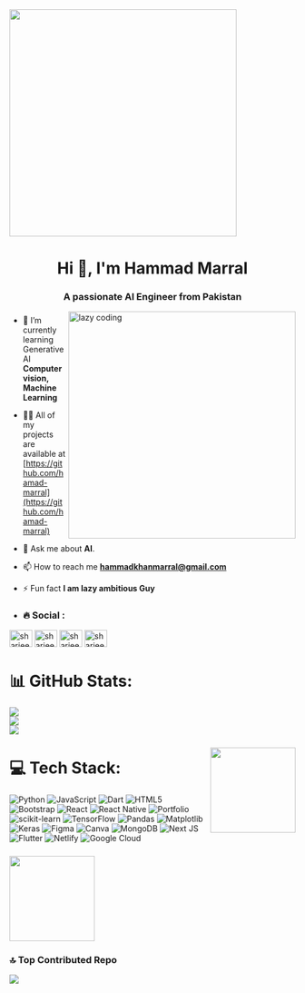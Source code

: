 <img align="center" height="400" src="https://i.giphy.com/DrWqBdfN09eK1cBSJa.webp"  />
<h1 align="center">Hi 👋, I'm Hammad Marral</h1>
<h3 align="center">A passionate AI Engineer from Pakistan</h3>
<img align = "right" alt = "lazy coding " width = "400" src ="https://media.giphy.com/media/v1.Y2lkPTc5MGI3NjExbXJ5dXc5aGp1NWF3aGxiYnJwMHdpajIzOGxvb3A0dHVndXJpbmY5cCZlcD12MV9pbnRlcm5hbF9naWZfYnlfaWQmY3Q9Zw/DrWqBdfN09eK1cBSJa/giphy-downsized-large.gif" >

###
- 🌱 I’m currently learning Generative AI **Computer vision, Machine Learning**

- 👨‍💻 All of my projects are available at [https://github.com/hamad-marral](https://github.com/hamad-marral)

- 💬 Ask me about **AI**.

- 📫 How to reach me **hammadkhanmarral@gmail.com**

- ⚡ Fun fact **I am lazy ambitious Guy**
  
- <div align="left">
  <h3 align="left">🔥  Social :</h3>
 <p align="left">
<a href="https://twitter.com/hamad_marral" target="blank"><img align="center" src="https://raw.githubusercontent.com/rahuldkjain/github-profile-readme-generator/master/src/images/icons/Social/twitter.svg" alt="sharjeeljaved95" height="30" width="40" /></a>
<a href="https://www.linkedin.com/in/hamad-marral" target="blank"><img align="center" src="https://raw.githubusercontent.com/rahuldkjain/github-profile-readme-generator/master/src/images/icons/Social/linked-in-alt.svg" alt="sharjeeyl" height="30" width="40" /></a>
<a href="https://www.facebook.com/hamadmarral.fb" target="blank"><img align="center" src="https://raw.githubusercontent.com/rahuldkjain/github-profile-readme-generator/master/src/images/icons/Social/facebook.svg" alt="sharjeeldd" height="30" width="40" /></a>
<a href="[https://instagram.com/sharjeeyl](https://www.instagram.com/hamad_marral)" target="blank"><img align="center" src="https://raw.githubusercontent.com/rahuldkjain/github-profile-readme-generator/master/src/images/icons/Social/instagram.svg" alt="sharjeeyl" height="30" width="40" /></a>
</p>
</div>

# 📊 GitHub Stats:
![](https://github-readme-stats.vercel.app/api?username=hamad-marral&theme=dark&hide_border=false&include_all_commits=true&count_private=true)<br/>
![](https://github-readme-streak-stats.herokuapp.com/?user=hamad-marral&theme=dark&hide_border=false)<br/>
![](https://github-readme-stats.vercel.app/api/top-langs/?username=hamad-marral&theme=dark&hide_border=false&include_all_commits=true&count_private=true&layout=compact)

###

<img align="right" height="150" src="https://media3.giphy.com/media/v1.Y2lkPTc5MGI3NjExdjU3ZjdyOTJqajVrdGl3YW52ZnoxbmlrN3d5c3Nmdm9ic3ZybzRzcCZlcD12MV9pbnRlcm5hbF9naWZfYnlfaWQmY3Q9Zw/sE1fbQPozKg3q5I2W2/giphy.gif"  />

###

# 💻 Tech Stack:
![Python](https://img.shields.io/badge/python-3670A0?style=for-the-badge&logo=python&logoColor=ffdd54) ![JavaScript](https://img.shields.io/badge/javascript-%23323330.svg?style=for-the-badge&logo=javascript&logoColor=%23F7DF1E) ![Dart](https://img.shields.io/badge/dart-%230175C2.svg?style=for-the-badge&logo=dart&logoColor=white) ![HTML5](https://img.shields.io/badge/html5-%23E34F26.svg?style=for-the-badge&logo=html5&logoColor=white) ![Bootstrap](https://img.shields.io/badge/bootstrap-%238511FA.svg?style=for-the-badge&logo=bootstrap&logoColor=white) ![React](https://img.shields.io/badge/react-%2320232a.svg?style=for-the-badge&logo=react&logoColor=%2361DAFB) ![React Native](https://img.shields.io/badge/react_native-%2320232a.svg?style=for-the-badge&logo=react&logoColor=%2361DAFB) ![Portfolio](https://img.shields.io/badge/Portfolio-%23000000.svg?style=for-the-badge&logo=firefox&logoColor=#FF7139) ![scikit-learn](https://img.shields.io/badge/scikit--learn-%23F7931E.svg?style=for-the-badge&logo=scikit-learn&logoColor=white) ![TensorFlow](https://img.shields.io/badge/TensorFlow-%23FF6F00.svg?style=for-the-badge&logo=TensorFlow&logoColor=white) ![Pandas](https://img.shields.io/badge/pandas-%23150458.svg?style=for-the-badge&logo=pandas&logoColor=white) ![Matplotlib](https://img.shields.io/badge/Matplotlib-%23ffffff.svg?style=for-the-badge&logo=Matplotlib&logoColor=black) ![Keras](https://img.shields.io/badge/Keras-%23D00000.svg?style=for-the-badge&logo=Keras&logoColor=white) ![Figma](https://img.shields.io/badge/figma-%23F24E1E.svg?style=for-the-badge&logo=figma&logoColor=white) ![Canva](https://img.shields.io/badge/Canva-%2300C4CC.svg?style=for-the-badge&logo=Canva&logoColor=white) ![MongoDB](https://img.shields.io/badge/MongoDB-%234ea94b.svg?style=for-the-badge&logo=mongodb&logoColor=white) ![Next JS](https://img.shields.io/badge/Next-black?style=for-the-badge&logo=next.js&logoColor=white) ![Flutter](https://img.shields.io/badge/Flutter-%2302569B.svg?style=for-the-badge&logo=Flutter&logoColor=white) ![Netlify](https://img.shields.io/badge/netlify-%23000000.svg?style=for-the-badge&logo=netlify&logoColor=#00C7B7) ![Google Cloud](https://img.shields.io/badge/GoogleCloud-%234285F4.svg?style=for-the-badge&logo=google-cloud&logoColor=white)

###


<img align="left" height="150" src="https://media2.giphy.com/media/v1.Y2lkPTc5MGI3NjExdGR5bWtuMmxjZ3VqMnV4aW10aGZub2p1ZDlwZnoyeGt4YWJpeXBxdiZlcD12MV9pbnRlcm5hbF9naWZfYnlfaWQmY3Q9Zw/L1R1tvI9svkIWwpVYr/giphy.gif"  />


<br clear="both">

### 🔝 Top Contributed Repo
![](https://github-contributor-stats.vercel.app/api?username=hamad-marral&limit=10&theme=dark&combine_all_yearly_contributions=true)

